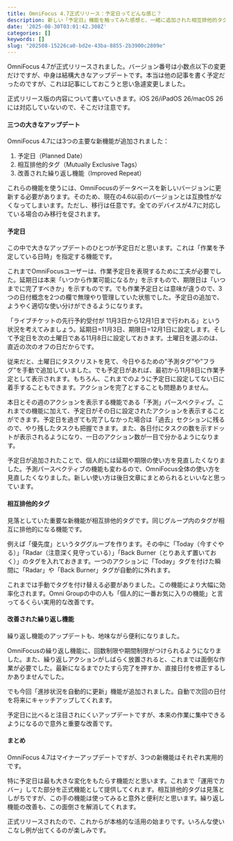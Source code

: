 ```yaml
---
title: OmniFocus 4.7正式リリース：予定日ってどんな感じ？
description: 新しい「予定日」機能を触ってみた感想と、一緒に追加された相互排他的タグ、繰り返し機能についても。これまでの習慣が変わりそうな予感。
date: '2025-08-30T03:01:42.308Z'
categories: []
keywords: []
slug: "202508-15226ca0-bd2e-43ba-8855-2b3900c2809e"
---
```

OmniFocus 4.7が正式リリースされました。バージョン番号は小数点以下の変更だけですが、中身は結構大きなアップデートです。本当は他の記事を書く予定だったのですが、これは記事にしておこうと思い急遽変更しました。

正式リリース版の内容について書いていきます。iOS 26/iPadOS 26/macOS 26には対応していないので、そこだけ注意です。

#### 三つの大きなアップデート

OmniFocus 4.7には3つの主要な新機能が追加されました：

1.  予定日（Planned Date）
2.  相互排他的タグ（Mutually Exclusive Tags）
3.  改善された繰り返し機能（Improved Repeat）

これらの機能を使うには、OmniFocusのデータベースを新しいバージョンに更新する必要があります。そのため、現在の4.6以前のバージョンとは互換性がなくなってしまいます。ただし、移行は任意です。全てのデバイスが4.7に対応している場合のみ移行を促されます。

#### 予定日

この中で大きなアップデートのひとつが予定日だと思います。これは「作業を予定している日時」を指定する機能です。

これまでOmniFocusユーザーは、作業予定日を表現するために工夫が必要でした。延期日は本来「いつから作業可能になるか」を示すもので、期限日は「いつまでに完了すべきか」を示すものです。でも作業予定日とは意味が違うので、3つの日付概念を2つの欄で無理やり管理していた状態でした。予定日の追加で、ようやく適切な使い分けができるようになります。

「ライブチケットの先行予約受付が 11月3日から12月1日まで行われる」という状況を考えてみましょう。延期日=11月3日、期限日=12月1日に設定します。そして予定日を次の土曜日である11月8日に設定しておきます。土曜日を選ぶのは、直近の次のオフの日だからです。

従来だと、土曜日にタスクリストを見て、今日やるための”予測タグ”や”フラグ”を手動で追加していました。でも予定日があれば、最初から11月8日に作業予定として表示されます。もちろん、これまでのように予定日に設定してない日に着手することもできます。アクションを完了とすることも問題ありません。

本日とその週のアクションを表示する機能である「予測」パースペクティブ。これまでの機能に加えて、予定日がその日に設定されたアクションを表示することができます。予定日を過ぎても完了しなかった場合は「過去」セクションに残るので、やり残したタスクも把握できます。また、各日付にタスクの数を示すドットが表示されるようになり、一日のアクション数が一目で分かるようになります。

予定日が追加されたことで、個人的には延期や期限の使い方を見直したくなりました。予測パースペクティブの機能も変わるので、OmniFocus全体の使い方を見直したくなりました。新しい使い方は後日文章にまとめられるといいなと思っています。

#### 相互排他的タグ

見落としていた重要な新機能が相互排他的タグです。同じグループ内のタグが相互に排他的になる機能です。

例えば「優先度」というタググループを作ります。その中に「Today（今すぐやる）」「Radar（注意深く見守っている）」「Back Burner（とりあえず置いておく）」のタグを入れておきます。一つのアクションに「Today」タグを付けた瞬間に「Radar」や「Back Burner」タグが自動的に外れます。

これまでは手動でタグを付け替える必要がありました。この機能により大幅に効率化されます。Omni Groupの中の人も「個人的に一番お気に入りの機能」と言ってるくらい実用的な改善です。

#### 改善された繰り返し機能

繰り返し機能のアップデートも、地味ながら便利になりました。

OmniFocusの繰り返し機能に、回数制限や期間制限がつけられるようになりました。また、繰り返しアクションがしばらく放置されると、これまでは面倒な作業が必要でした。最新になるまでひたすら完了を押すか、直接日付を修正するしかありませんでした。

でも今回「進捗状況を自動的に更新」機能が追加されました。自動で次回の日付を将来にキャッチアップしてくれます。

予定日に比べると注目されにくいアップデートですが、本来の作業に集中できるようになるので意外と重要な改善です。

#### まとめ

OmniFocus 4.7はマイナーアップデートですが、3つの新機能はそれぞれ実用的です。

特に予定日は最も大きな変化をもたらす機能だと思います。これまで「運用でカバー」してた部分を正式機能として提供してくれます。相互排他的タグは見落としがちですが、この手の機能は使ってみると意外と便利だと思います。繰り返し機能の改善も、この面倒さを解消してくれます。

正式リリースされたので、これからが本格的な活用の始まりです。いろんな使いこなし例が出てくるのが楽しみです。